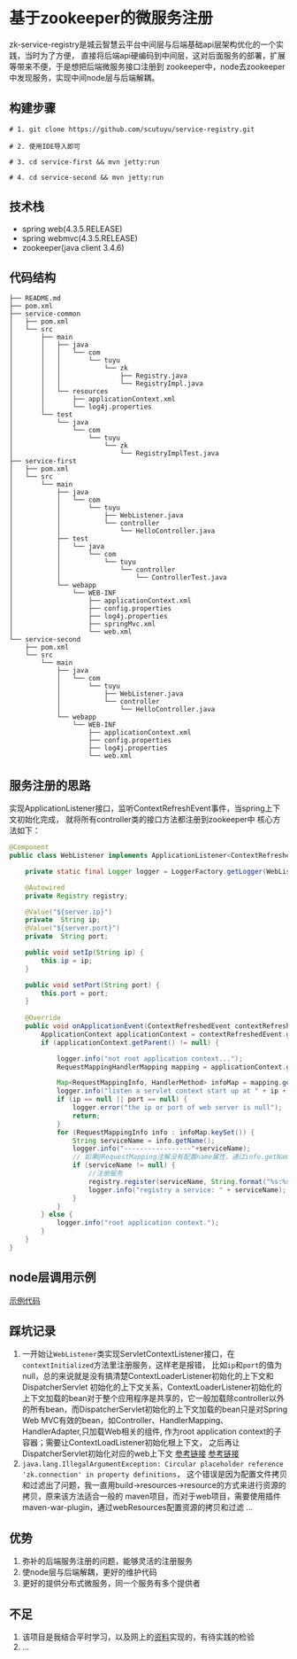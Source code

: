 # 基于zookeeper的微服务注册

zk-service-registry是城云智慧云平台中间层与后端基础api层架构优化的一个实践，当时为了方便，
直接将后端api硬编码到中间层，这对后面服务的部署，扩展等带来不便，于是想把后端微服务接口注册到
zookeeper中，node去zookeeper中发现服务，实现中间node层与后端解耦。

## 构建步骤
```
# 1. git clone https://github.com/scutuyu/service-registry.git

# 2. 使用IDE导入即可

# 3. cd service-first && mvn jetty:run

# 4. cd service-second && mvn jetty:run
```

## 技术栈
- spring web(4.3.5.RELEASE)
- spring webmvc(4.3.5.RELEASE)
- zookeeper(java client 3.4.6)

## 代码结构
```
├── README.md
├── pom.xml
├── service-common
│   ├── pom.xml
│   └── src
│       ├── main
│       │   ├── java
│       │   │   └── com
│       │   │       └── tuyu
│       │   │           └── zk
│       │   │               ├── Registry.java
│       │   │               └── RegistryImpl.java
│       │   └── resources
│       │       ├── applicationContext.xml
│       │       └── log4j.properties
│       └── test
│           └── java
│               └── com
│                   └── tuyu
│                       └── zk
│                           └── RegistryImplTest.java
├── service-first
│   ├── pom.xml
│   └── src
│       └── main
│           ├── java
│           │   └── com
│           │       └── tuyu
│           │           ├── WebListener.java
│           │           └── controller
│           │               └── HelloController.java
│           ├── test
│           │   └── java
│           │       └── com
│           │           └── tuyu
│           │               └── controller
│           │                   └── ControllerTest.java
│           └── webapp
│               └── WEB-INF
│                   ├── applicationContext.xml
│                   ├── config.properties
│                   ├── log4j.properties
│                   ├── springMvc.xml
│                   └── web.xml
└── service-second
    ├── pom.xml
    └── src
        └── main
            ├── java
            │   └── com
            │       └── tuyu
            │           ├── WebListener.java
            │           └── controller
            │               └── HelloController.java
            └── webapp
                └── WEB-INF
                    ├── applicationContext.xml
                    ├── config.properties
                    ├── log4j.properties
                    └── web.xml
```

## 服务注册的思路

实现ApplicationListener接口，监听ContextRefreshEvent事件，当spring上下文初始化完成，
就将所有controller类的接口方法都注册到zookeeper中
核心方法如下：
```java
@Component
public class WebListener implements ApplicationListener<ContextRefreshedEvent>{

    private static final Logger logger = LoggerFactory.getLogger(WebListener.class);

    @Autowired
    private Registry registry;

    @Value("${server.ip}")
    private  String ip;
    @Value("${server.port}")
    private  String port;

    public void setIp(String ip) {
        this.ip = ip;
    }

    public void setPort(String port) {
        this.port = port;
    }
    
    @Override
    public void onApplicationEvent(ContextRefreshedEvent contextRefreshedEvent) {
        ApplicationContext applicationContext = contextRefreshedEvent.getApplicationContext();
        if (applicationContext.getParent() != null) {

            logger.info("not root application context...");
            RequestMappingHandlerMapping mapping = applicationContext.getBean(RequestMappingHandlerMapping.class);

            Map<RequestMappingInfo, HandlerMethod> infoMap = mapping.getHandlerMethods();
            logger.info("listen a servlet context start up at " + ip + ":" + port);
            if (ip == null || port == null) {
                logger.error("the ip or port of web server is null");
                return;
            }
            for (RequestMappingInfo info : infoMap.keySet()) {
                String serviceName = info.getName();
                logger.info("-----------------"+serviceName);
                // 如果@RequestMapping注解没有配置name属性，通过info.getName取到的将是null
                if (serviceName != null) {
                    //注册服务
                    registry.register(serviceName, String.format("%s:%s", ip, port));
                    logger.info("registry a service: " + serviceName);
                }
            }
        } else {
            logger.info("root application context.");
        }
    }
}
```

## node层调用示例
[示例代码]()

## 踩坑记录
1. 一开始让`WebListener`类实现ServletContextListener接口，在`contextInitialized`方法里注册服务，这样老是报错，
比如`ip`和`port`的值为null，总的来说就是没有搞清楚ContextLoaderListener初始化的上下文和DispatcherServlet
初始化的上下文关系，ContextLoaderListener初始化的上下文加载的bean对于整个应用程序是共享的，它一般加载除controller以外
的所有bean，而DispatcherServlet初始化的上下文加载的bean只是对Spring Web MVC有效的bean，如Controller、HandlerMapping、
HandlerAdapter,只加载Web相关的组件, 作为root application context的子容器；需要让ContextLoadListener初始化根上下文，
之后再让DispatcherServlet初始化对应的web上下文
[参考链接](http://jinnianshilongnian.iteye.com/blog/1602617)
[参考链接](https://blog.csdn.net/en_joker/article/details/78580166)
2. `java.lang.IllegalArgumentException: Circular placeholder reference 'zk.connection' in property definitions`，
这个错误是因为配置文件拷贝和过滤出了问题，我一直用build->resources->resource的方式来进行资源的拷贝，原来该方法适合一般的
maven项目，而对于web项目，需要使用插件maven-war-plugin，通过webResources配置资源的拷贝和过滤
...

## 优势
1. 弥补的后端服务注册的问题，能够灵活的注册服务
2. 使node层与后端解耦，更好的维护代码
3. 更好的提供分布式微服务，同一个服务有多个提供者
 
## 不足
1. 该项目是我结合平时学习，以及网上的[资料](https://github.com/bill1012/microservice/tree/master/zookeeper-demo)实现的，有待实践的检验
2. ...